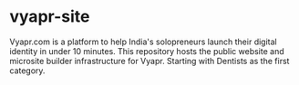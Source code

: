 # vyapr-site
Vyapr.com is a platform to help India's solopreneurs launch their digital identity in under 10 minutes.  This repository hosts the public website and microsite builder infrastructure for Vyapr. Starting with Dentists as the first category. 
